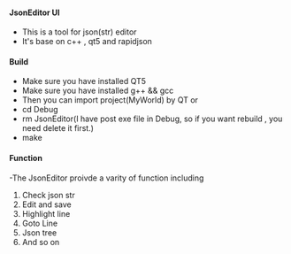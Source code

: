 #### JsonEditor UI

- This is a tool for json(str) editor
- It's base on c++ , qt5 and rapidjson

#### Build
- Make sure you have installed QT5
- Make sure you have installed g++ && gcc
- Then you can import project(MyWorld) by QT or
- cd Debug
- rm JsonEditor(I have post exe file in Debug, so if you want rebuild , you need delete it first.)
- make

#### Function
-The JsonEditor proivde a varity of function including
1. Check json str
2. Edit and save
3. Highlight line
4. Goto Line
5. Json tree
6. And so on
